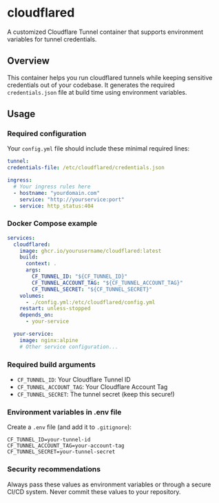 # cloudflared

A customized Cloudflare Tunnel container that supports environment variables for tunnel credentials.

## Overview

This container helps you run cloudflared tunnels while keeping sensitive credentials out of your codebase. It generates the required `credentials.json` file at build time using environment variables.

## Usage

### Required configuration

Your `config.yml` file should include these minimal required lines:

```yaml
tunnel:
credentials-file: /etc/cloudflared/credentials.json

ingress:
  # Your ingress rules here
  - hostname: "yourdomain.com"
    service: "http://yourservice:port"
  - service: http_status:404
```

### Docker Compose example

```yaml
services:
  cloudflared:
    image: ghcr.io/yourusername/cloudflared:latest
    build:
      context: .
      args:
        CF_TUNNEL_ID: "${CF_TUNNEL_ID}"
        CF_TUNNEL_ACCOUNT_TAG: "${CF_TUNNEL_ACCOUNT_TAG}"
        CF_TUNNEL_SECRET: "${CF_TUNNEL_SECRET}"
    volumes:
      - ./config.yml:/etc/cloudflared/config.yml
    restart: unless-stopped
    depends_on:
      - your-service

  your-service:
    image: nginx:alpine
    # Other service configuration...
```

### Required build arguments

- `CF_TUNNEL_ID`: Your Cloudflare Tunnel ID
- `CF_TUNNEL_ACCOUNT_TAG`: Your Cloudflare Account Tag
- `CF_TUNNEL_SECRET`: The tunnel secret (keep this secure!)

### Environment variables in .env file

Create a `.env` file (and add it to `.gitignore`):

```
CF_TUNNEL_ID=your-tunnel-id
CF_TUNNEL_ACCOUNT_TAG=your-account-tag
CF_TUNNEL_SECRET=your-tunnel-secret
```

### Security recommendations

Always pass these values as environment variables or through a secure CI/CD system. Never commit these values to your repository.

